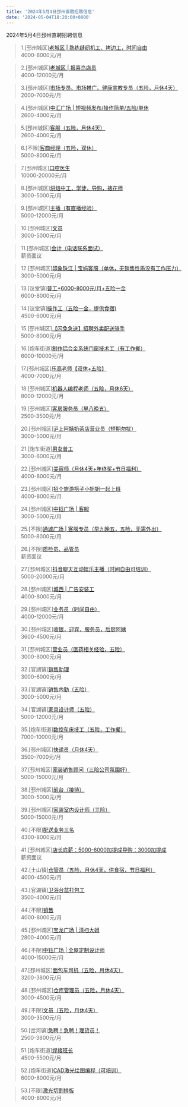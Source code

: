 ```yaml
---
title: '2024年5月4日邳州直聘招聘信息'
date: '2024-05-04T18:20:00+0800'
---
```

2024年5月4日邳州直聘招聘信息
<!--more-->
>1.[邳州城区][老城区 | 熟练缝纫机工、拷边工，时间自由](https://www.pizhouzhipin.com/job/34925)<br>
>4000-8000元/月

>2.[邳州城区][老城区 | 报喜鸟店员](https://www.pizhouzhipin.com/job/35136)<br>
>4000-12000元/月

>3.[邳州城区][市场专员、市场推广、健康宣教专员（五险，月休4天）](https://www.pizhouzhipin.com/job/31033)<br>
>2000-7000元/月

>4.[邳州城区][中汇广场 | 短视频发布/操作简单/五险/单休](https://www.pizhouzhipin.com/job/35144)<br>
>2600-4000元/月

>5.[邳州城区][客服（五险，月休4天）](https://www.pizhouzhipin.com/job/31045)<br>
>2600-4000元/月

>6.[不限][客商经理（五险，双休）](https://www.pizhouzhipin.com/job/35160)<br>
>5000-8000元/月

>7.[邳州城区][口腔医生](https://www.pizhouzhipin.com/job/28880)<br>
>10000-20000元/月

>8.[邳州城区][烘焙中工，学徒，导购，裱花师](https://www.pizhouzhipin.com/job/33414)<br>
>3000-5000元/月

>9.[邳州城区][主播（有直播经验）](https://www.pizhouzhipin.com/job/29425)<br>
>5000-12000元/月

>10.[邳州城区][文员](https://www.pizhouzhipin.com/job/35149)<br>
>3000-5000元/月

>11.[邳州城区][会计（电话联系面试）](https://www.pizhouzhipin.com/job/34388)<br>
>薪资面议

>12.[邳州城区][印象珠江 | 宝妈客服（单休，无销售性质没有工作压力）](https://www.pizhouzhipin.com/job/35051)<br>
>3000-5000元/月

>13.[议堂镇][普工+6000-8000元/月+五险一金](https://www.pizhouzhipin.com/job/35153)<br>
>6000-8000元/月

>14.[议堂镇][操作工（五险一金，提供食宿)](https://www.pizhouzhipin.com/job/33221)<br>
>4500-6000元/月

>15.[邳州城区][【闪兔急送】招聘外卖配送骑手](https://www.pizhouzhipin.com/job/28302)<br>
>5000-8000元/月

>16.[炮车街道][制作铝合金系统门窗技术工（有工作餐）](https://www.pizhouzhipin.com/job/24010)<br>
>6000-10000元/月

>17.[邳州城区][乐高老师【双休+五险】](https://www.pizhouzhipin.com/job/21303)<br>
>4000-7000元/月

>18.[邳州城区][机器人编程老师（五险，月休6天）](https://www.pizhouzhipin.com/job/20979)<br>
>8000-12000元/月

>19.[邳州城区][客房服务员（早八晚五）](https://www.pizhouzhipin.com/job/19135)<br>
>2500-3500元/月

>20.[邳州城区][沪上阿姨奶茶店营业员（短期勿扰）](https://www.pizhouzhipin.com/job/19462)<br>
>3000-5000元/月

>21.[炮车街道][男女普工](https://www.pizhouzhipin.com/job/31226)<br>
>3000-6000元/月

>22.[邳州城区][美容师（月休4天+年终奖+节日福利）](https://www.pizhouzhipin.com/job/30937)<br>
>4000-8000元/月

>23.[邳州城区][招个旅游搭子小姐姐一起上班](https://www.pizhouzhipin.com/job/26059)<br>
>4000-8000元/月

>24.[邳州城区][中钰广场 | 客服](https://www.pizhouzhipin.com/job/35151)<br>
>3000-5000元/月

>25.[不限][通城广场 | 客服专员（早九晚五，五险，无需外出）](https://www.pizhouzhipin.com/job/35088)<br>
>5000-8000元/月

>26.[不限][质检员、品管员](https://www.pizhouzhipin.com/job/87)<br>
>薪资面议

>27.[邳州城区][抖音聊天互动娱乐主播（时间自由可培训）](https://www.pizhouzhipin.com/job/26980)<br>
>5000-20000元/月

>28.[邳州城区][城西 | 广告安装工](https://www.pizhouzhipin.com/job/35129)<br>
>4000-8000元/月

>29.[邳州城区][业务员（时间自由）](https://www.pizhouzhipin.com/job/32632)<br>
>4000-12000元/月

>30.[邳州城区][收银，迎宾，服务员，后厨阿姨](https://www.pizhouzhipin.com/job/32495)<br>
>3600-4500元/月

>31.[邳州城区][营业员（医药相关经验，五险）](https://www.pizhouzhipin.com/job/8040)<br>
>3000-8000元/月

>32.[官湖镇][销售助理](https://www.pizhouzhipin.com/job/33108)<br>
>3000-6000元/月

>33.[官湖镇][销售内勤（五险）](https://www.pizhouzhipin.com/job/14457)<br>
>3000-5000元/月

>34.[官湖镇][家具设计师（五险）](https://www.pizhouzhipin.com/job/17853)<br>
>5000-12000元/月

>35.[炮车街道][数控车床技工（五险，工作餐）](https://www.pizhouzhipin.com/job/25995)<br>
>7000-10000元/月

>36.[邳州城区][快递员（月休4天）](https://www.pizhouzhipin.com/job/32762)<br>
>3500-7000元/月

>37.[邳州城区][家装销售顾问（三险公司氛围好）](https://www.pizhouzhipin.com/job/15739)<br>
>5000-15000元/月

>38.[邳州城区][前台（接待）](https://www.pizhouzhipin.com/job/34300)<br>
>3000-5000元/月

>39.[邳州城区][家装室内设计师（三险）](https://www.pizhouzhipin.com/job/17714)<br>
>5000-15000元/月

>40.[不限][配送业务三名](https://www.pizhouzhipin.com/job/35142)<br>
>4300-8000元/月

>41.[邳州城区][店长底薪：5000-6000加提成导购：3000加提成](https://www.pizhouzhipin.com/job/35165)<br>
>薪资面议

>42.[土山镇][仓管员（五险，月休4天，供食宿，节日福利）](https://www.pizhouzhipin.com/job/10104)<br>
>4000-4500元/月

>43.[官湖镇][卫浴台盆打包工](https://www.pizhouzhipin.com/job/33683)<br>
>3500-4000元/月

>44.[不限][销售](https://www.pizhouzhipin.com/job/33341)<br>
>4000-8000元/月

>45.[邳州城区][宝龙广场 | 清扫大姐](https://www.pizhouzhipin.com/job/34083)<br>
>2800-4000元/月

>46.[不限][中钰广场 | 全屋定制设计师](https://www.pizhouzhipin.com/job/34343)<br>
>4000-15000元/月

>47.[邳州城区][面包车司机（五险，月休4天）](https://www.pizhouzhipin.com/job/27323)<br>
>3200-3800元/月

>48.[邳州城区][仓库管理员（五险，月休4天）](https://www.pizhouzhipin.com/job/26847)<br>
>3000-4500元/月

>49.[不限][文员（五险，月休4天）](https://www.pizhouzhipin.com/job/22781)<br>
>3000-3500元/月

>50.[岔河镇][急聘！急聘！理货员！](https://www.pizhouzhipin.com/job/34259)<br>
>2500-3800元/月

>51.[炮车街道][焊接班长](https://www.pizhouzhipin.com/job/32206)<br>
>4500-5500元/月

>52.[炮车街道][CAD激光绘图编程（可培训）](https://www.pizhouzhipin.com/job/29739)<br>
>6000-8000元/月

>53.[不限][激光切割排版](https://www.pizhouzhipin.com/job/35158)<br>
>4000-8000元/月


